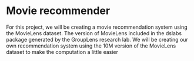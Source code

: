 # Movie recommender

For this project, we will be creating a movie recommendation system using the MovieLens dataset.
The version of MovieLens included in the dslabs package generated by the GroupLens research lab. 
We will be creating our own recommendation system using the 10M version of the MovieLens dataset to make the computation a little easier
